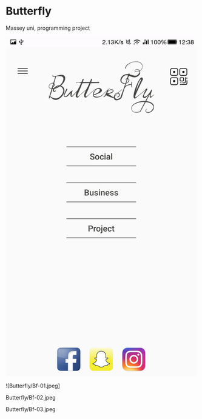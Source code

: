 # Butterfly

Massey uni, programming project



![fastjson](Bf-01.jpeg "fastjson")

![Butterfly/Bf-01.jpeg]


Butterfly/Bf-02.jpeg


Butterfly/Bf-03.jpeg
